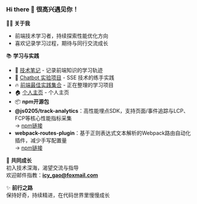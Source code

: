 ### Hi there 👋 很高兴遇见你！

🧑‍💻 **关于我**  
- 前端技术学习者，持续探索性能优化方向  
- 喜欢记录学习过程，期待与同行交流成长  

📚 **学习与实践**  
- 📖 [技术笔记](https://js0205.github.io/my-notes/performance/performance) - 记录前端知识的学习轨迹  
- 🤖 [Chatbot 实验项目](https://chat-sse-fe.vercel.app/chat) - SSE 技术的练手实践
- 🔥 [前端最佳实践集合](https://frontend-practice-repo-nxercz58u-js0205s-projects.vercel.app/) - 正在整理的学习项目
- 🏠 [个人主页](https://js0205.github.io/) - 个人主页  
- 📦 **npm开源包**  
- **@js0205/track-analytics**：高性能埋点SDK，支持页面/事件追踪与LCP、FCP等核心性能指标采集  
  → [npm链接](https://www.npmjs.com/package/@js0205/track-analytics)   
- **webpack-routes-plugin**：基于正则表达式文本解析的Webpack路由自动化插件，减少手写配置量  
  → [npm链接](https://www.npmjs.com/package/webpack-routes-plugin) 

🌱 **共同成长**  
初入技术深海，渴望交流与指导  
欢迎邮件指教：**icy_gao@foxmail.com**  

✨ **前行之路**  
保持好奇，持续精进，在代码世界里慢慢成长
